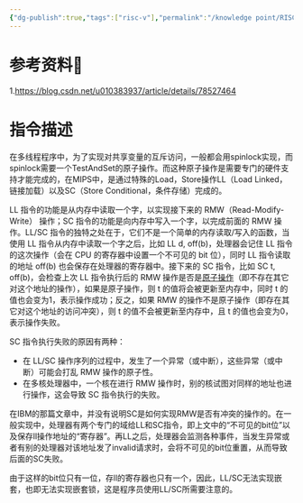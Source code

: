```yaml
---
{"dg-publish":true,"tags":["risc-v"],"permalink":"/knowledge point/RISC-V INS/LLSC指令/","dgPassFrontmatter":true}
---
```


# 参考资料📕

1.https://blog.csdn.net/u010383937/article/details/78527464

# 指令描述
在多线程程序中，为了实现对共享变量的互斥访问，一般都会用spinlock实现，而spinlock需要一个TestAndSet的原子操作。而这种原子操作是需要专门的硬件支持才能完成的，在MIPS中，是通过特殊的Load，Store操作LL（Load Linked，链接加载）以及SC（Store Conditional，条件存储）完成的。

LL 指令的功能是从内存中读取一个字，以实现接下来的 RMW（Read-Modify-Write） 操作；SC 指令的功能是向内存中写入一个字，以完成前面的 RMW 操作。LL/SC 指令的独特之处在于，它们不是一个简单的内存读取/写入的函数，当使用 LL 指令从内存中读取一个字之后，比如 LL d, off(b)，处理器会记住 LL 指令的这次操作（会在 CPU 的寄存器中设置一个不可见的 bit 位），同时 LL 指令读取的地址 off(b) 也会保存在处理器的寄存器中。接下来的 SC 指令，比如 SC t, off(b)，会检查上次 LL 指令执行后的 RMW 操作是否是[原子操作](https://so.csdn.net/so/search?q=%E5%8E%9F%E5%AD%90%E6%93%8D%E4%BD%9C&spm=1001.2101.3001.7020)（即不存在其它对这个地址的操作），如果是原子操作，则 t 的值将会被更新至内存中，同时 t 的值也会变为1，表示操作成功；反之，如果 RMW 的操作不是原子操作（即存在其它对这个地址的访问冲突），则 t 的值不会被更新至内存中，且 t 的值也会变为0，表示操作失败。

SC 指令执行失败的原因有两种：

- 在 LL/SC 操作序列的过程中，发生了一个异常（或中断），这些异常（或中断）可能会打乱 RMW 操作的原子性。
- 在多核处理器中，一个核在进行 RMW 操作时，别的核试图对同样的地址也进行操作，这会导致 SC 指令执行的失败。

在IBM的那篇文章中，并没有说明SC是如何实现RMW是否有冲突的操作的。在一般实现中，处理器有两个专门的域给LL和SC指令，即上文中的“不可见的bit位”以及保存ll操作地址的“寄存器”。再LL之后，处理器会监测各种事件，当发生异常或者有别的处理器对该地址发了invalid请求时，会将不可见的bit位重置，从而导致后面的SC失败。

由于这样的bit位只有一位，存ll的寄存器也只有一个，因此，LL/SC无法实现嵌套，也即无法实现嵌套锁，这是程序员使用LL/SC所需要注意的。